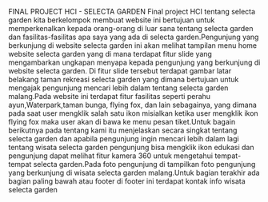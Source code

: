 FINAL PROJECT HCI - SELECTA GARDEN
Final project HCI tentang selecta garden kita berkelompok membuat website ini bertujuan untuk memperkenalkan kepada orang-orang di luar sana tentang selecta garden dan fasilitas-fasilitas apa saya yang ada di selecta garden.Pengunjung yang berkunjung di website selecta garden ini akan melihat tampilan menu home website selecta garden yang di mana terdapat fitur slide yang mengambarkan ungkapan menyapa kepada pengunjung yang berkunjung di website selecta garden. Di fitur slide tersebut terdapat gambar latar belakang taman rekreasi selecta garden yang dimana bertujuan untuk mengajak pengunjung mencari lebih dalam tentang selecta garden malang.Pada website ini terdapat fitur fasilitas seperti perahu ayun,Waterpark,taman bunga, flying fox, dan lain sebagainya, yang dimana pada saat user mengklik salah satu ikon misialkan ketika user mengklik ikon flying fox maka user akan di bawa ke menu pesan tiket.Untuk bagain berikutnya pada tentang kami itu menjelaskan secara singkat tentang selecta garden dan apabila pengunjung ingin mencari lebih dalam lagi tentang wisata selecta garden pengunjung bisa mengklik ikon edukasi dan pengunjung dapat melihat fitur kamera 360 untuk mengetahui tempat-tempat selecta garden.Pada foto pengunjung di tampilkan foto pengunjung yang berkunjung di wisata selecta garden malang.Untuk bagian terakhir ada bagian paling bawah atau footer di footer ini terdapat kontak info wisata selecta garden
